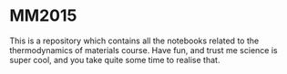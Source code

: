 # MM2015
This is a repository which contains all the notebooks related to the thermodynamics of materials course. Have fun, and trust me science is super cool, and you take quite some time to realise that.
